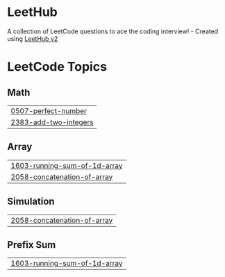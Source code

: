 # LeetHub
A collection of LeetCode questions to ace the coding interview! - Created using [LeetHub v2](https://github.com/arunbhardwaj/LeetHub-2.0)

<!---LeetCode Topics Start-->
# LeetCode Topics
## Math
|  |
| ------- |
| [0507-perfect-number](https://github.com/Chinchina29/LeetHub/tree/master/0507-perfect-number) |
| [2383-add-two-integers](https://github.com/Chinchina29/LeetHub/tree/master/2383-add-two-integers) |
## Array
|  |
| ------- |
| [1603-running-sum-of-1d-array](https://github.com/Chinchina29/LeetHub/tree/master/1603-running-sum-of-1d-array) |
| [2058-concatenation-of-array](https://github.com/Chinchina29/LeetHub/tree/master/2058-concatenation-of-array) |
## Simulation
|  |
| ------- |
| [2058-concatenation-of-array](https://github.com/Chinchina29/LeetHub/tree/master/2058-concatenation-of-array) |
## Prefix Sum
|  |
| ------- |
| [1603-running-sum-of-1d-array](https://github.com/Chinchina29/LeetHub/tree/master/1603-running-sum-of-1d-array) |
<!---LeetCode Topics End-->